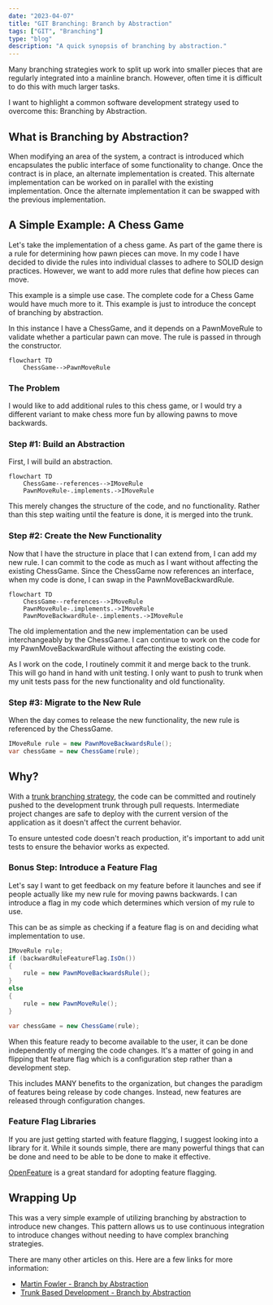 ```yaml
---
date: "2023-04-07"
title: "GIT Branching: Branch by Abstraction"
tags: ["GIT", "Branching"]
type: "blog"
description: "A quick synopsis of branching by abstraction."
---
```


Many branching strategies work to split up work into smaller pieces that are regularly integrated into a mainline branch.
However, often time it is difficult to do this with much larger tasks.

I want to highlight a common software development strategy used to overcome this: Branching by Abstraction.

## What is Branching by Abstraction?

When modifying an area of the system, a contract is introduced which encapsulates the public interface of some functionality to change.
Once the contract is in place, an alternate implementation is created.
This alternate implementation can be worked on in parallel with the existing implementation.
Once the alternate implementation it can be swapped with the previous implementation.

## A Simple Example: A Chess Game

Let's take the implementation of a chess game.
As part of the game there is a rule for determining how pawn pieces can move.
In my code I have decided to divide the rules into individual classes to adhere to SOLID design practices.
However, we want to add more rules that define how pieces can move.

This example is a simple use case.
The complete code for a Chess Game would have much more to it.
This example is just to introduce the concept of branching by abstraction.

In this instance I have a ChessGame, and it depends on a PawnMoveRule to validate whether a particular pawn can move.
The rule is passed in through the constructor.

```mermaid
flowchart TD
    ChessGame-->PawnMoveRule
```

### The Problem

I would like to add additional rules to this chess game, or I would try a different variant to make chess more fun by allowing pawns to move backwards.

### Step #1: Build an Abstraction

First, I will build an abstraction.

```mermaid
flowchart TD
    ChessGame--references-->IMoveRule
    PawnMoveRule-.implements.->IMoveRule
```

This merely changes the structure of the code, and no functionality.
Rather than this step waiting until the feature is done, it is merged into the trunk.

### Step #2: Create the New Functionality

Now that I have the structure in place that I can extend from, I can add my new rule.
I can commit to the code as much as I want without affecting the existing ChessGame.
Since the ChessGame now references an interface, when my code is done, I can swap in the PawnMoveBackwardRule.

```mermaid
flowchart TD
    ChessGame--references-->IMoveRule
    PawnMoveRule-.implements.->IMoveRule
    PawnMoveBackwardRule-.implements.->IMoveRule
```

The old implementation and the new implementation can be used interchangeably by the ChessGame.
I can continue to work on the code for my PawnMoveBackwardRule without affecting the existing code.

As I work on the code, I routinely commit it and merge back to the trunk.
This will go hand in hand with unit testing.
I only want to push to trunk when my unit tests pass for the new functionality and old functionality.

### Step #3: Migrate to the New Rule

When the day comes to release the new functionality, the new rule is referenced by the ChessGame.

```csharp
IMoveRule rule = new PawnMoveBackwardsRule();
var chessGame = new ChessGame(rule);
```

## Why?

With a [trunk branching strategy](https://trunkbaseddevelopment.com/), the code can be committed and routinely pushed to the development trunk through pull requests.
Intermediate project changes are safe to deploy with the current version of the application as it doesn't affect the current behavior.

To ensure untested code doesn't reach production, it's important to add unit tests to ensure the behavior works as expected.

### Bonus Step: Introduce a Feature Flag

Let's say I want to get feedback on my feature before it launches and see if people actually like my new rule for moving pawns backwards.
I can introduce a flag in my code which determines which version of my rule to use.


This can be as simple as checking if a feature flag is on and deciding what implementation to use.

```csharp
IMoveRule rule;
if (backwardRuleFeatureFlag.IsOn())
{
    rule = new PawnMoveBackwardsRule();
}
else
{
    rule = new PawnMoveRule();
}

var chessGame = new ChessGame(rule);
```


When this feature ready to become available to the user, it can be done independently of merging the code changes.
It's a matter of going in and flipping that feature flag which is a configuration step rather than a development step.

This includes MANY benefits to the organization, but changes the paradigm of features being release by code changes.
Instead, new features are released through configuration changes.

### Feature Flag Libraries

If you are just getting started with feature flagging, I suggest looking into a library for it.
While it sounds simple, there are many powerful things that can be done and need to be able to be done to make it effective.

[OpenFeature](https://github.com/open-feature) is a great standard for adopting feature flagging.

## Wrapping Up

This was a very simple example of utilizing branching by abstraction to introduce new changes.
This pattern allows us to use continuous integration to introduce changes without needing to have complex branching strategies.

There are many other articles on this.
Here are a few links for more information:

* [Martin Fowler - Branch by Abstraction](https://www.martinfowler.com/bliki/BranchByAbstraction.html)
* [Trunk Based Development - Branch by Abstraction](https://trunkbaseddevelopment.com/branch-by-abstraction/)

